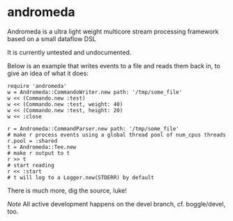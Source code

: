 # andromeda

Andromeda is a ultra light weight multicore stream processing framework based on a small dataflow DSL

It is currently untested and undocumented.

Below is an example that writes events to a file and reads them back in, to give an idea of what it does:

    require 'andromeda'
    w = Andromeda::CommandoWriter.new path: '/tmp/some_file'
    w << (Commando.new :test)
    w << (Commando.new :test, weight: 40)
    w << (Commando.new :test, height: 20)
    w << :close

    r = Andromeda::CommandParser.new path: '/tmp/some_file'
    # make r process events using a global thread pool of num_cpus threads
    r.pool = :shared
    t = Andromeda::Tee.new
    # make r output to t
    r >> t
    # start reading
    r << :start
    # t will log to a Logger.new(STDERR) by default

There is much more, dig the source, luke!

*Note* All active development happens on the devel branch, cf. boggle/devel, too.

